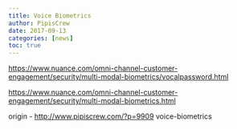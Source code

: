```yaml
---
title: Voice Biometrics
author: PipisCrew
date: 2017-09-13
categories: [news]
toc: true
---
```


https://www.nuance.com/omni-channel-customer-engagement/security/multi-modal-biometrics/vocalpassword.html

https://www.nuance.com/omni-channel-customer-engagement/security/multi-modal-biometrics.html

origin - http://www.pipiscrew.com/?p=9909 voice-biometrics